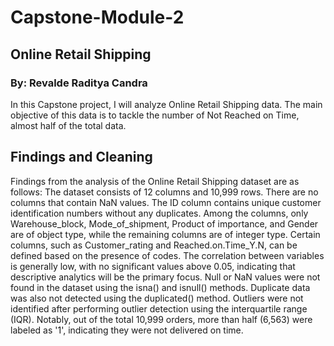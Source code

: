 # Capstone-Module-2
## Online Retail Shipping
### By: Revalde Raditya Candra

In this Capstone project, I will analyze Online Retail Shipping data. The main objective of this data is to tackle the number of Not Reached on Time, almost half of the total data.

## Findings and Cleaning

Findings from the analysis of the Online Retail Shipping dataset are as follows: The dataset consists of 12 columns and 10,999 rows. There are no columns that contain NaN values. The ID column contains unique customer identification numbers without any duplicates. Among the columns, only Warehouse_block, Mode_of_shipment, Product of importance, and Gender are of object type, while the remaining columns are of integer type. Certain columns, such as Customer_rating and Reached.on.Time_Y.N, can be defined based on the presence of codes. The correlation between variables is generally low, with no significant values above 0.05, indicating that descriptive analytics will be the primary focus. Null or NaN values were not found in the dataset using the isna() and isnull() methods. Duplicate data was also not detected using the duplicated() method. Outliers were not identified after performing outlier detection using the interquartile range (IQR). Notably, out of the total 10,999 orders, more than half (6,563) were labeled as '1', indicating they were not delivered on time.
